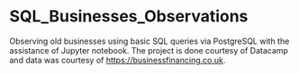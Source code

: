 # SQL_Businesses_Observations
Observing old businesses using basic SQL queries via PostgreSQL with the assistance of Jupyter notebook.  The project is done courtesy of Datacamp and data was courtesy of https://businessfinancing.co.uk.
